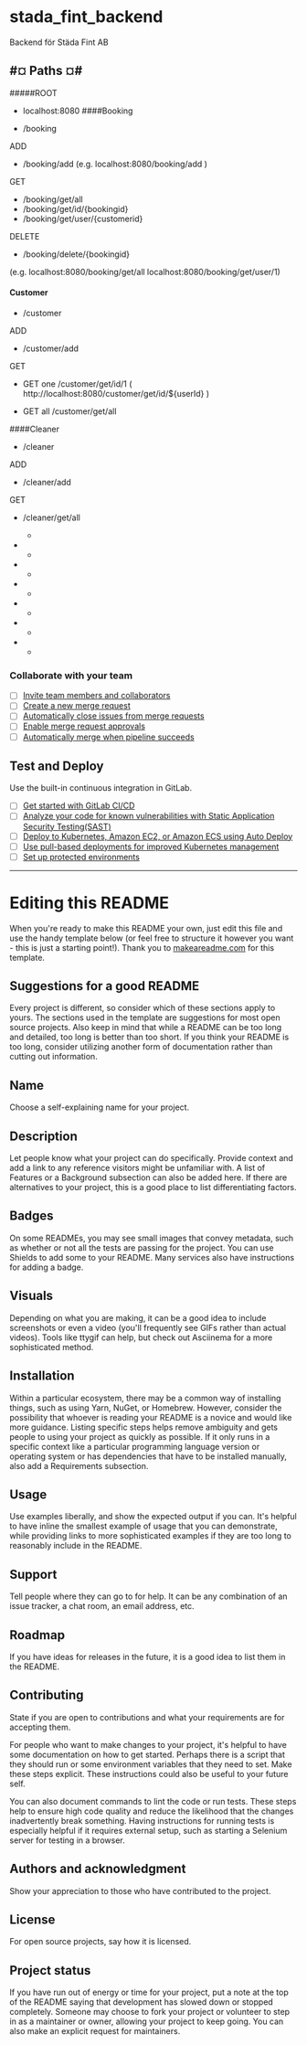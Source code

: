 # stada_fint_backend

Backend för Städa Fint AB


## #¤ Paths ¤#
#####ROOT
- localhost:8080
####Booking

- /booking

ADD
- /booking/add
  (e.g.
    localhost:8080/booking/add
    )

GET
- /booking/get/all
- /booking/get/id/{bookingid}
- /booking/get/user/{customerid}

DELETE
- /booking/delete/{bookingid} 

(e.g.   localhost:8080/booking/get/all
        localhost:8080/booking/get/user/1)
#### Customer

- /customer

ADD
- /customer/add

GET
- GET one
    /customer/get/id/1
    ( http://localhost:8080/customer/get/id/${userId} )

- GET all
  /customer/get/all
     

####Cleaner
- /cleaner

ADD
- /cleaner/add

GET
- /cleaner/get/all

  -
- -
-
  -
- -
-
  -
- -
-
  -
### Collaborate with your team

- [ ] [Invite team members and collaborators](https://gitlab.com/-/experiment/new_project_readme_content:50b6f788ae28c1836237ebc0c9e81f6b?https://docs.gitlab.com/ee/user/project/members/)
- [ ] [Create a new merge request](https://gitlab.com/-/experiment/new_project_readme_content:50b6f788ae28c1836237ebc0c9e81f6b?https://docs.gitlab.com/ee/user/project/merge_requests/creating_merge_requests.html)
- [ ] [Automatically close issues from merge requests](https://gitlab.com/-/experiment/new_project_readme_content:50b6f788ae28c1836237ebc0c9e81f6b?https://docs.gitlab.com/ee/user/project/issues/managing_issues.html#closing-issues-automatically)
- [ ] [Enable merge request approvals](https://gitlab.com/-/experiment/new_project_readme_content:50b6f788ae28c1836237ebc0c9e81f6b?https://docs.gitlab.com/ee/user/project/merge_requests/approvals/)
- [ ] [Automatically merge when pipeline succeeds](https://gitlab.com/-/experiment/new_project_readme_content:50b6f788ae28c1836237ebc0c9e81f6b?https://docs.gitlab.com/ee/user/project/merge_requests/merge_when_pipeline_succeeds.html)

## Test and Deploy

Use the built-in continuous integration in GitLab.

- [ ] [Get started with GitLab CI/CD](https://gitlab.com/-/experiment/new_project_readme_content:50b6f788ae28c1836237ebc0c9e81f6b?https://docs.gitlab.com/ee/ci/quick_start/index.html)
- [ ] [Analyze your code for known vulnerabilities with Static Application Security Testing(SAST)](https://gitlab.com/-/experiment/new_project_readme_content:50b6f788ae28c1836237ebc0c9e81f6b?https://docs.gitlab.com/ee/user/application_security/sast/)
- [ ] [Deploy to Kubernetes, Amazon EC2, or Amazon ECS using Auto Deploy](https://gitlab.com/-/experiment/new_project_readme_content:50b6f788ae28c1836237ebc0c9e81f6b?https://docs.gitlab.com/ee/topics/autodevops/requirements.html)
- [ ] [Use pull-based deployments for improved Kubernetes management](https://gitlab.com/-/experiment/new_project_readme_content:50b6f788ae28c1836237ebc0c9e81f6b?https://docs.gitlab.com/ee/user/clusters/agent/)
- [ ] [Set up protected environments](https://gitlab.com/-/experiment/new_project_readme_content:50b6f788ae28c1836237ebc0c9e81f6b?https://docs.gitlab.com/ee/ci/environments/protected_environments.html)

***

# Editing this README

When you're ready to make this README your own, just edit this file and use the handy template below (or feel free to structure it however you want - this is just a starting point!).  Thank you to [makeareadme.com](https://gitlab.com/-/experiment/new_project_readme_content:50b6f788ae28c1836237ebc0c9e81f6b?https://www.makeareadme.com/) for this template.

## Suggestions for a good README
Every project is different, so consider which of these sections apply to yours. The sections used in the template are suggestions for most open source projects. Also keep in mind that while a README can be too long and detailed, too long is better than too short. If you think your README is too long, consider utilizing another form of documentation rather than cutting out information.

## Name
Choose a self-explaining name for your project.

## Description
Let people know what your project can do specifically. Provide context and add a link to any reference visitors might be unfamiliar with. A list of Features or a Background subsection can also be added here. If there are alternatives to your project, this is a good place to list differentiating factors.

## Badges
On some READMEs, you may see small images that convey metadata, such as whether or not all the tests are passing for the project. You can use Shields to add some to your README. Many services also have instructions for adding a badge.

## Visuals
Depending on what you are making, it can be a good idea to include screenshots or even a video (you'll frequently see GIFs rather than actual videos). Tools like ttygif can help, but check out Asciinema for a more sophisticated method.

## Installation
Within a particular ecosystem, there may be a common way of installing things, such as using Yarn, NuGet, or Homebrew. However, consider the possibility that whoever is reading your README is a novice and would like more guidance. Listing specific steps helps remove ambiguity and gets people to using your project as quickly as possible. If it only runs in a specific context like a particular programming language version or operating system or has dependencies that have to be installed manually, also add a Requirements subsection.

## Usage
Use examples liberally, and show the expected output if you can. It's helpful to have inline the smallest example of usage that you can demonstrate, while providing links to more sophisticated examples if they are too long to reasonably include in the README.

## Support
Tell people where they can go to for help. It can be any combination of an issue tracker, a chat room, an email address, etc.

## Roadmap
If you have ideas for releases in the future, it is a good idea to list them in the README.

## Contributing
State if you are open to contributions and what your requirements are for accepting them.

For people who want to make changes to your project, it's helpful to have some documentation on how to get started. Perhaps there is a script that they should run or some environment variables that they need to set. Make these steps explicit. These instructions could also be useful to your future self.

You can also document commands to lint the code or run tests. These steps help to ensure high code quality and reduce the likelihood that the changes inadvertently break something. Having instructions for running tests is especially helpful if it requires external setup, such as starting a Selenium server for testing in a browser.

## Authors and acknowledgment
Show your appreciation to those who have contributed to the project.

## License
For open source projects, say how it is licensed.

## Project status
If you have run out of energy or time for your project, put a note at the top of the README saying that development has slowed down or stopped completely. Someone may choose to fork your project or volunteer to step in as a maintainer or owner, allowing your project to keep going. You can also make an explicit request for maintainers.

